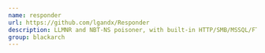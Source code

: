 ```yaml
---
name: responder
url: https://github.com/lgandx/Responder
description: LLMNR and NBT-NS poisoner, with built-in HTTP/SMB/MSSQL/FTP/LDAP rogue authentication server supporting NTLMv1/NTLMv2/LMv2 (multirelay version). URL : https://github.com/lgandx/Responder Groups : blackarch blackarch-scanner blackarch-fuzzer blackarch-spoof blackarch-networking
group: blackarch
---
```

